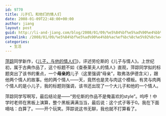 ```yaml
---
id: 9770
title: 儿子们，和他们的情人们
date: 2008-01-09T22:48:00+00:00
author: jiang
layout: post
guid: http://li-and-jiang.com/blog/2008/01/09/%e5%84%bf%e5%ad%90%e4%bb%ac%ef%bc%8c%e5%92%8c%e4%bb%96%e4%bb%ac%e7%9a%84%e6%83%85%e4%ba%ba%e4%bb%ac/
permalink: /2008/01/09/%e5%84%bf%e5%ad%90%e4%bb%ac%ef%bc%8c%e5%92%8c%e4%bb%96%e4%bb%ac%e7%9a%84%e6%83%85%e4%ba%ba%e4%bb%ac/
categories:
  - 生活
---
```

<a href="http://baitahe.spaces.live.com" target="_blank">萍踪</a>同学新作，《<a href="http://baitahe.spaces.live.com/Blog/cns!155879A0696B9286!316.entry?wa=wsignin1.0" target="_blank">儿子，与他的情人们</a>》，评述劳伦斯的《儿子与情人》。上世纪初，属于古典作品了，这个标题不如《查泰莱夫人的情人》直观，萍踪同学拟的标题突出了该书的重点，一个**母亲的**儿子（这里强调“母亲”，取弗洛伊德含义），跟他两个情人的故事。他的两个情人——天，竟然也是灵与肉这个模板。有灵与肉两个情人的是小儿子，我的标题则强调，该书还出现了一个大儿子和他的一个情人。 

萍踪同学写啊写，最后结论是——“劳伦斯的作品不是俺喜欢的style”。呜呼！中学时老师在黑板上演算，整个黑板满满当当，最后说：这个式子等于0。我在下面嘀咕：白算了。——开个玩笑。萍踪说这书无聊，我也就不打算看了。